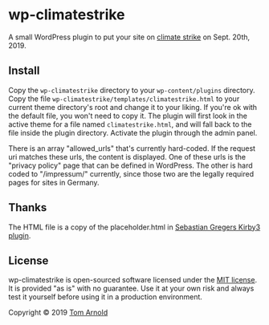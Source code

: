 # wp-climatestrike

A small WordPress plugin to put your site on [climate strike](https://globalclimatestrike.net/) on
Sept. 20th, 2019.

## Install

Copy the `wp-climatestrike` directory to your `wp-content/plugins` directory.
Copy the file `wp-climatestrike/templates/climatestrike.html` to your current theme directory's root and change it to your liking.
If you're ok with the default file, you won't need to copy it. The plugin will first look in the active theme for a file named `climatestrike.html`,
and will fall back to the file inside the plugin directory.
Activate the plugin through the admin panel.

There is an array "allowed_urls" that's currently hard-coded. If the request uri matches these urls, the content is displayed.
One of these urls is the "privacy policy" page that can be defined in WordPress. The other is hard coded to "/impressum/" currently, since those two
are the legally required pages for sites in Germany.

## Thanks

The HTML file is a copy of the placeholder.html in [Sebastian Gregers Kirby3 plugin](https://github.com/sebastiangreger/kirby3-climatestrike).

## License

wp-climatestrike is open-sourced software licensed under the [MIT license](https://opensource.org/licenses/MIT). It is provided "as is" with no guarantee. Use it at your own risk and always test it yourself before using it in a production environment.

Copyright © 2019 [Tom Arnold](https://www.webrocker.de)